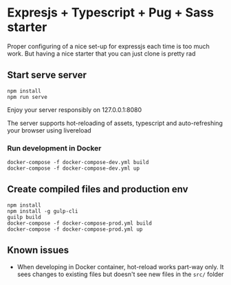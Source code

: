 # Expresjs + Typescript + Pug + Sass starter
Proper configuring of a nice set-up for expressjs each time is too much work.
But having a nice starter that you can just clone is pretty rad

## Start serve server

    npm install
    npm run serve

Enjoy your server responsibly on 127.0.0.1:8080

The server supports hot-reloading of assets, typescript and auto-refreshing your browser
using livereload

### Run development in Docker

    docker-compose -f docker-compose-dev.yml build
    docker-compose -f docker-compose-dev.yml up

## Create compiled files and production env

    npm install
    npm install -g gulp-cli
    guilp build
    docker-compose -f docker-compose-prod.yml build
    docker-compose -f docker-compose-prod.yml up

## Known issues
* When developing in Docker container, hot-reload works part-way only. It sees changes to existing files but doesn't see new files in the `src/` folder
